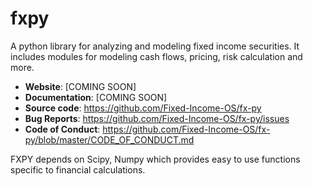 # fxpy

A python library for analyzing and modeling fixed income securities. It includes modules for
modeling cash flows, pricing, risk calculation and more.

* **Website**: [COMING SOON]
* **Documentation**: [COMING SOON]
* **Source code**: https://github.com/Fixed-Income-OS/fx-py
* **Bug Reports**: https://github.com/Fixed-Income-OS/fx-py/issues
* **Code of Conduct**: https://github.com/Fixed-Income-OS/fx-py/blob/master/CODE_OF_CONDUCT.md

FXPY depends on Scipy, Numpy which provides easy to use functions specific to financial calculations.

